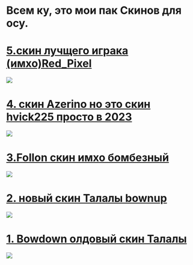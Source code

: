 # Всем ку, это мои пак Скинов для осу.

# [5.скин лучщего играка (имхо)Red_Pixel](https://mega.nz/file/5gJjkboI#ZBHZujL7VAC4UgR611N5c-FYo33jlDZdaL5JvcJQiw8)
![](https://cdn.discordapp.com/attachments/1231883139924758600/1231883277573554257/screenshot069.jpg?ex=663893b4&is=66261eb4&hm=bcb2fab45b765ea4a522d910e1a6433b1bd0cecf225acc2deb39ed36608a6a49&)

# [4. скин Azerino но это скин hvick225 просто в 2023](https://mega.nz/file/JxBCXKjQ#656W7TqVz8gYAxW-kU2mONOV7vC3DwDKLxjkDVCE6Xs)
![](https://media.discordapp.net/attachments/1231883139924758600/1231883771364773950/screenshot071.jpg?ex=662770aa&is=66261f2a&hm=43a319901233d3e9cf0a584467e890e070b7f366f62b6d7a7891f306f59e3093&=&format=webp&width=837&height=471)

# [3.Follon скин имхо бомбезный](https://mega.nz/file/1spGSDCL#CocMmT1Y9XgR1Lp7gufbHXocrW6-7Sbt5XyMGNiyBTQ)
![](https://media.discordapp.net/attachments/1231883139924758600/1231884154916962304/screenshot072.jpg?ex=66389485&is=66261f85&hm=43a9aaf764fb8dcb0dc5c5ce7561a629dca9f07e2718953ef4f10fb030f4d70f&=&format=webp&width=837&height=471)

# [2. новый скин Талалы bownup](https://mega.nz/file/5hogyZgK#owRtw_2WZSQ_OHTjkiH8E5nTAGf846P9BZ5EnVuhiOo)
![](https://cdn.discordapp.com/attachments/1231883139924758600/1231884737199472682/screenshot074.jpg?ex=66389510&is=66262010&hm=231cf43f47543dd6e66d5f08105332a1c56a71e4b671a2c8b7472ddbd834b4f0&)

# [1. Bowdown олдовый скин Талалы](https://mega.nz/file/494BmThD#Fpx-XCwxZebOMyG5pt0r7_S082X9bHKBlidujO0HQ6w)
![](https://media.discordapp.net/attachments/1231883139924758600/1231885144953192448/screenshot075.jpg?ex=66389571&is=66262071&hm=f51f3324d5a57c45a7d9f4b0d53c2bbbb5affbd78a32de1423f09cbecd20a462&=&format=webp&width=837&height=471)

